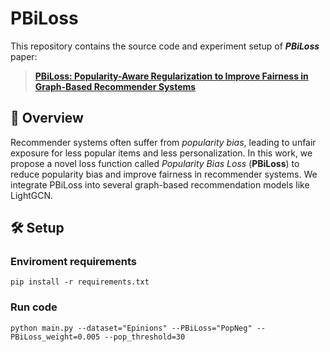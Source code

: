 # PBiLoss

This repository contains the source code and experiment setup of ***PBiLoss*** paper:

> **[PBiLoss: Popularity-Aware Regularization to Improve Fairness in Graph-Based Recommender Systems](https://arxiv.org/abs/2507.19067)**

## 📌 Overview

Recommender systems often suffer from *popularity bias*, leading to unfair exposure for less popular items and less personalization. In this work, we propose a novel loss function called *Popularity Bias Loss* (**PBiLoss**) to reduce popularity bias and improve fairness in recommender systems. We integrate PBiLoss into several graph-based recommendation models like LightGCN.

## 🛠️ Setup

### Enviroment requirements

```
pip install -r requirements.txt
```
### Run code

```
python main.py --dataset="Epinions" --PBiLoss="PopNeg" --PBiLoss_weight=0.005 --pop_threshold=30
```
